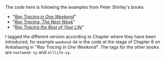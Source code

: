 The code here is following the examples from Peter Shirley's books

* "[*Ray Tracing in One Weekend*][oneweekend]"
* "[*Ray Tracing: The Next Week*][nextweek]"
* "[*Ray Tracing the Rest of Your Life*][alllife]"

I tagged the different version according to Chapter where they have been introduced,
for example `weekend-06` is the code at the stage of Chapter 6 on Antialiasing 
in "*Ray Tracing in One Weekend*". The tags for the other books are `nextweek-xy` and
`alllife-xy`.

[oneweekend]: <https://github.com/petershirley/raytracinginoneweekend> "Peter Shirley, Ray Tracing in One Weekend"
[nextweek]: <https://github.com/petershirley/raytracingthenextweek> "Peter Shirley, Ray Tracing: The Next Week"
[alllife]: <https://github.com/petershirley/raytracingtherestofyourlife> "Peter Shirley, Ray Tracing the Rest of Your Life"
